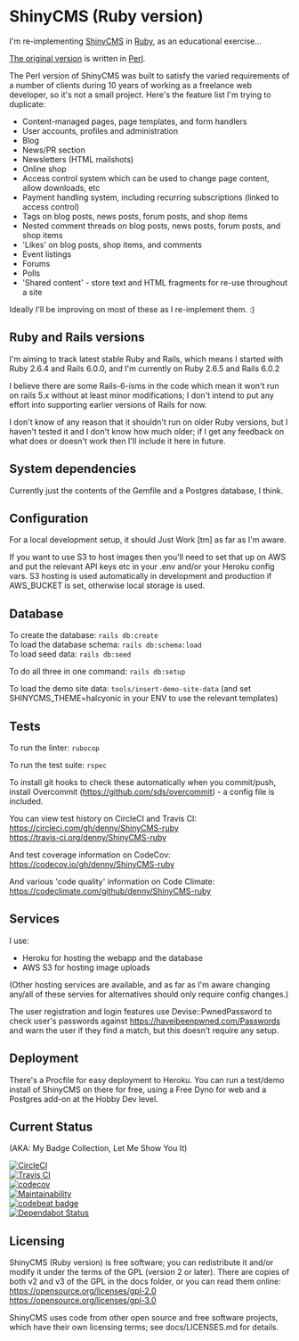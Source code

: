 # ShinyCMS (Ruby version)

I'm re-implementing [ShinyCMS](https://shinycms.org/) in
[Ruby](https://ruby-lang.org/), as an educational exercise...

[The original version](https://github.com/denny/ShinyCMS)
is written in [Perl](https://perl.org/).

The Perl version of ShinyCMS was built to satisfy the varied requirements of a
number of clients during 10 years of working as a freelance web developer, so
it's not a small project. Here's the feature list I'm trying to duplicate:

* Content-managed pages, page templates, and form handlers
* User accounts, profiles and administration
* Blog
* News/PR section
* Newsletters (HTML mailshots)
* Online shop
* Access control system which can be used to change page content, allow downloads, etc
* Payment handling system, including recurring subscriptions (linked to access control)
* Tags on blog posts, news posts, forum posts, and shop items
* Nested comment threads on blog posts, news posts, forum posts, and shop items
* 'Likes' on blog posts, shop items, and comments
* Event listings
* Forums
* Polls
* 'Shared content' - store text and HTML fragments for re-use throughout a site

Ideally I'll be improving on most of these as I re-implement them. :)


## Ruby and Rails versions

I'm aiming to track latest stable Ruby and Rails, which means I started with
Ruby 2.6.4 and Rails 6.0.0, and I'm currently on Ruby 2.6.5 and Rails 6.0.2

I believe there are some Rails-6-isms in the code which mean it won't run on
rails 5.x without at least minor modifications; I don't intend to put any effort
into supporting earlier versions of Rails for now.

I don't know of any reason that it shouldn't run on older Ruby versions, but I
haven't tested it and I don't know how much older; if I get any feedback on what
does or doesn't work then I'll include it here in future.


## System dependencies

Currently just the contents of the Gemfile and a Postgres database, I think.


## Configuration

For a local development setup, it should Just Work [tm] as far as I'm aware.

If you want to use S3 to host images then you'll need to set that up on AWS and
put the relevant API keys etc in your .env and/or your Heroku config vars. S3
hosting is used automatically in development and production if AWS_BUCKET is
set, otherwise local storage is used.


## Database

To create the database: `rails db:create`  
To load the database schema: `rails db:schema:load`  
To load seed data: `rails db:seed`

To do all three in one command: `rails db:setup`

To load the demo site data: `tools/insert-demo-site-data` (and set
SHINYCMS_THEME=halcyonic in your ENV to use the relevant templates)


## Tests

To run the linter: `rubocop`

To run the test suite: `rspec`

To install git hooks to check these automatically when you commit/push, install
Overcommit (https://github.com/sds/overcommit) - a config file is included.

You can view test history on CircleCI and Travis CI:  
https://circleci.com/gh/denny/ShinyCMS-ruby  
https://travis-ci.org/denny/ShinyCMS-ruby

And test coverage information on CodeCov:  
https://codecov.io/gh/denny/ShinyCMS-ruby

And various 'code quality' information on Code Climate:  
https://codeclimate.com/github/denny/ShinyCMS-ruby


## Services

I use:
* Heroku for hosting the webapp and the database
* AWS S3 for hosting image uploads

(Other hosting services are available, and as far as I'm aware changing any/all
of these servies for alternatives should only require config changes.)

The user registration and login features use Devise::PwnedPassword to check
user's passwords against https://haveibeenpwned.com/Passwords and warn the user
if they find a match, but this doesn't require any setup.


## Deployment

There's a Procfile for easy deployment to Heroku. You can run a test/demo
install of ShinyCMS on there for free, using a Free Dyno for web and a
Postgres add-on at the Hobby Dev level.


## Current Status

(AKA: My Badge Collection, Let Me Show You It)

[![CircleCI](https://circleci.com/gh/denny/ShinyCMS-ruby.svg?style=svg&circle-token=5d3c249b624bd720b7481eb606893737ba65a0ce)](https://circleci.com/gh/denny/ShinyCMS-ruby)  
[![Travis CI](https://travis-ci.org/denny/ShinyCMS-ruby.svg?branch=master)](https://travis-ci.org/denny/ShinyCMS-ruby)  
[![codecov](https://codecov.io/gh/denny/ShinyCMS-ruby/branch/master/graph/badge.svg?token=Pm6x6VcQ81)](https://codecov.io/gh/denny/ShinyCMS-ruby)  
[![Maintainability](https://api.codeclimate.com/v1/badges/944f9f96599145fdea77/maintainability)](https://codeclimate.com/github/denny/ShinyCMS-ruby/maintainability)  
[![codebeat badge](https://codebeat.co/badges/cbd8fc61-241a-4701-9716-d4264cb6d9d9)](https://codebeat.co/projects/github-com-denny-shinycms-ruby-master)  
[![Dependabot Status](https://api.dependabot.com/badges/status?host=github&repo=denny/ShinyCMS-ruby)](https://dependabot.com)  


## Licensing

ShinyCMS (Ruby version) is free software; you can redistribute it and/or modify
it under the terms of the GPL (version 2 or later). There are copies of both v2
and v3 of the GPL in the docs folder, or you can read them online:  
https://opensource.org/licenses/gpl-2.0  
https://opensource.org/licenses/gpl-3.0

ShinyCMS uses code from other open source and free software projects, which
have their own licensing terms; see docs/LICENSES.md for details.
